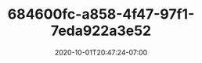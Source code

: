 ---
title: 684600fc-a858-4f47-97f1-7eda922a3e52
date: 2020-10-01T20:47:24-07:00
draft: false
location: Green Mountain, WA
img_url: https://d17enza3bfujl8.cloudfront.net/684600fc-a858-4f47-97f1-7eda922a3e52.jpg
original_fn: ""
tags:
- Green Mountain, WA
- hiking
- sunsets

---